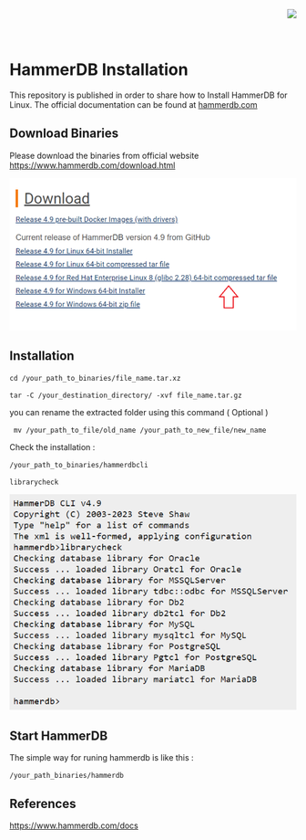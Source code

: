
<p align="right">
<a href="#">  
<img src="https://shields.io/badge/HammerDB-orange?style=for-the-badge&logoColor=white&labelColor=blue" />
</a>
</p>

<br/>

# HammerDB Installation


This repository is published in order to share how to Install HammerDB for Linux.
The official documentation can be found at <a href="https://www.hammerdb.com/document.html"> hammerdb.com </a>



## Download Binaries

Please download the binaries from official website https://www.hammerdb.com/download.html

<img src="Asset/download_hammerdb.png" />


## Installation

```
cd /your_path_to_binaries/file_name.tar.xz
```

```
tar -C /your_destination_directory/ -xvf file_name.tar.gz
```

you can rename the extracted folder using this command ( Optional )

```
 mv /your_path_to_file/old_name /your_path_to_new_file/new_name 
```


Check the installation :

```
/your_path_to_binaries/hammerdbcli
```


```
librarycheck
```

<img src='Asset/check_lib.png'>


## Start HammerDB

The simple way for runing hammerdb is like this :

```
/your_path_binaries/hammerdb
```

## References

https://www.hammerdb.com/docs